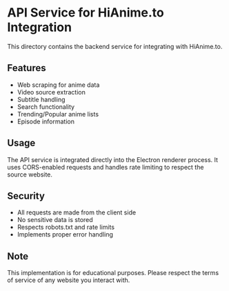 # API Service for HiAnime.to Integration

This directory contains the backend service for integrating with HiAnime.to.

## Features

- Web scraping for anime data
- Video source extraction
- Subtitle handling
- Search functionality
- Trending/Popular anime lists
- Episode information

## Usage

The API service is integrated directly into the Electron renderer process.
It uses CORS-enabled requests and handles rate limiting to respect the source website.

## Security

- All requests are made from the client side
- No sensitive data is stored
- Respects robots.txt and rate limits
- Implements proper error handling

## Note

This implementation is for educational purposes. 
Please respect the terms of service of any website you interact with.
